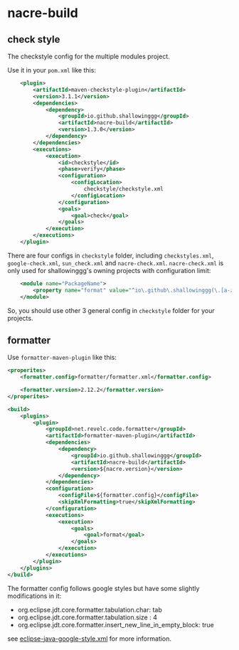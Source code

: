 # nacre-build

## check style

The checkstyle config for the multiple modules project.

Use it in your `pom.xml` like this:

```xml
    <plugin>
        <artifactId>maven-checkstyle-plugin</artifactId>
        <version>3.1.1</version>
        <dependencies>
            <dependency>
                <groupId>io.github.shallowinggg</groupId>
                <artifactId>nacre-build</artifactId>
                <version>1.3.0</version>
            </dependency>
        </dependencies>
        <executions>
            <execution>
                <id>checkstyle</id>
                <phase>verify</phase>
                <configuration>
                    <configLocation>
                        checkstyle/checkstyle.xml
                    </configLocation>
                </configuration>
                <goals>
                    <goal>check</goal>
                </goals>
            </execution>
        </executions>
    </plugin>
```

There are four configs in `checkstyle` folder, including `checkstyles.xml`, `google-check.xml`, `sun_check.xml` and `nacre-check.xml`. `nacre-check.xml` is only used for shallowinggg's owning projects with configuration limit:

```xml
    <module name="PackageName">
        <property name="format" value="^io\.github\.shallowinggg(\.[a-z]+)*$"/>
    </module>
```

So, you should use other 3 general config in `checkstyle` folder for your projects.

## formatter

Use `formatter-maven-plugin` like this:

```xml
<properites>
    <formatter.config>formatter/formatter.xml</formatter.config>

    <formatter.version>2.12.2</formatter.version>
</properites>

<build>
    <plugins>
        <plugin>
            <groupId>net.revelc.code.formatter</groupId>
            <artifactId>formatter-maven-plugin</artifactId>
            <dependencies>
                <dependency>
                    <groupId>io.github.shallowinggg</groupId>
                    <artifactId>nacre-build</artifactId>
                    <version>${nacre.version}</version>
                </dependency>
            </dependencies>
            <configuration>
                <configFile>${formatter.config}</configFile>
                <skipXmlFormatting>true</skipXmlFormatting>
            </configuration>
            <executions>
                <execution>
                    <goals>
                        <goal>format</goal>
                    </goals>
                </execution>
            </executions>
        </plugin>
    </plugins>
</build>
```

The formatter config follows google styles but have some slightly modifications in it:

- org.eclipse.jdt.core.formatter.tabulation.char: tab
- org.eclipse.jdt.core.formatter.tabulation.size : 4
- org.eclipse.jdt.core.formatter.insert_new_line_in_empty_block: true

see [eclipse-java-google-style.xml](https://github.com/google/styleguide/blob/gh-pages/eclipse-java-google-style.xml) for more information.
